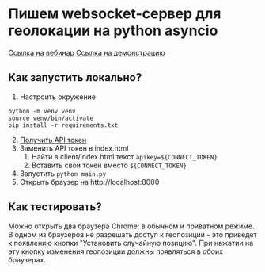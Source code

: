 # Пишем websocket-сервер для геолокации на python asyncio

[Ссылка на вебинар](https://metaclass.kts.studio/aiohttp?utm_source=metaclass_github)
[Ссылка на демонстрацию](https://lms.metaclass.kts.studio/websocket_webinar/)

## Как запустить локально?
1. Настроить окружение
```shell
python -m venv venv
source venv/bin/activate
pip install -r requirements.txt
```
2. [Получить API токен](https://yandex.ru/dev/maps/jsapi/doc/2.1/quick-start/index.html#get-api-key)
3. Заменить API токен в index.html
   1. Найти в client/index.html текст `apikey=${CONNECT_TOKEN}`
   2. Вставить свой токен вместо `${CONNECT_TOKEN}`
4. Запустить `python main.py`
5. Открыть браузер на http://localhost:8000 


## Как тестировать?
Можно открыть два браузера Chrome: в обычном и приватном режиме. В одном из браузеров не разрешать 
доступ к геопозиции - это приведет к появлению кнопки "Установить случайную позицию". При нажатии на эту
кнопку изменения геопозиции должны появляться в обоих браузерах.  
